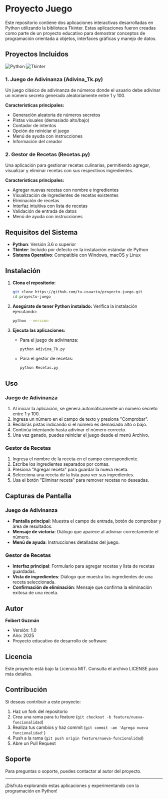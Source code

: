 # Proyecto Juego

Este repositorio contiene dos aplicaciones interactivas desarrolladas en Python utilizando la biblioteca Tkinter. Estas aplicaciones fueron creadas como parte de un proyecto educativo para demostrar conceptos de programación orientada a objetos, interfaces gráficas y manejo de datos.

## Proyectos Incluidos
![Python](https://img.shields.io/badge/Python-3.13-3776AB?style=for-the-badge&logo=python&logoColor=white)
![Tkinter](https://img.shields.io/badge/Tkinter-1.0-4B8BBE?style=for-the-badge&logoColor=white)

### 1. Juego de Adivinanza (Adivina_Tk.py)
Un juego clásico de adivinanza de números donde el usuario debe adivinar un número secreto generado aleatoriamente entre 1 y 100.

**Características principales:**
- Generación aleatoria de números secretos
- Pistas visuales (demasiado alto/bajo)
- Contador de intentos
- Opción de reiniciar el juego
- Menú de ayuda con instrucciones
- Información del creador

### 2. Gestor de Recetas (Recetas.py)
Una aplicación para gestionar recetas culinarias, permitiendo agregar, visualizar y eliminar recetas con sus respectivos ingredientes.

**Características principales:**
- Agregar nuevas recetas con nombre e ingredientes
- Visualización de ingredientes de recetas existentes
- Eliminación de recetas
- Interfaz intuitiva con lista de recetas
- Validación de entrada de datos
- Menú de ayuda con instrucciones

## Requisitos del Sistema

- **Python**: Versión 3.6 o superior
- **Tkinter**: Incluido por defecto en la instalación estándar de Python
- **Sistema Operativo**: Compatible con Windows, macOS y Linux

## Instalación

1. **Clona el repositorio:**
   ```bash
   git clone https://github.com/tu-usuario/proyecto-juego.git
   cd proyecto-juego
   ```

2. **Asegúrate de tener Python instalado:**
   Verifica la instalación ejecutando:
   ```bash
   python --version
   ```

3. **Ejecuta las aplicaciones:**
   - Para el juego de adivinanza:
     ```bash
     python Adivina_Tk.py
     ```
   - Para el gestor de recetas:
     ```bash
     python Recetas.py
     ```

## Uso

### Juego de Adivinanza
1. Al iniciar la aplicación, se genera automáticamente un número secreto entre 1 y 100.
2. Ingresa un número en el campo de texto y presiona "Comprobar".
3. Recibirás pistas indicando si el número es demasiado alto o bajo.
4. Continúa intentando hasta adivinar el número correcto.
5. Una vez ganado, puedes reiniciar el juego desde el menú Archivo.

### Gestor de Recetas
1. Ingresa el nombre de la receta en el campo correspondiente.
2. Escribe los ingredientes separados por comas.
3. Presiona "Agregar receta" para guardar la nueva receta.
4. Selecciona una receta de la lista para ver sus ingredientes.
5. Usa el botón "Eliminar receta" para remover recetas no deseadas.

## Capturas de Pantalla

### Juego de Adivinanza
- **Pantalla principal**: Muestra el campo de entrada, botón de comprobar y área de resultados.
- **Mensaje de victoria**: Diálogo que aparece al adivinar correctamente el número.
- **Menú de ayuda**: Instrucciones detalladas del juego.

### Gestor de Recetas
- **Interfaz principal**: Formulario para agregar recetas y lista de recetas guardadas.
- **Vista de ingredientes**: Diálogo que muestra los ingredientes de una receta seleccionada.
- **Confirmación de eliminación**: Mensaje que confirma la eliminación exitosa de una receta.

## Autor

**Feibert Guzmán**
- Versión: 1.0
- Año: 2025
- Proyecto educativo de desarrollo de software

## Licencia

Este proyecto está bajo la Licencia MIT. Consulta el archivo LICENSE para más detalles.

## Contribución

Si deseas contribuir a este proyecto:

1. Haz un fork del repositorio
2. Crea una rama para tu feature (`git checkout -b feature/nueva-funcionalidad`)
3. Realiza tus cambios y haz commit (`git commit -am 'Agrega nueva funcionalidad'`)
4. Push a la rama (`git push origin feature/nueva-funcionalidad`)
5. Abre un Pull Request

## Soporte

Para preguntas o soporte, puedes contactar al autor del proyecto.

---

¡Disfruta explorando estas aplicaciones y experimentando con la programación en Python!
